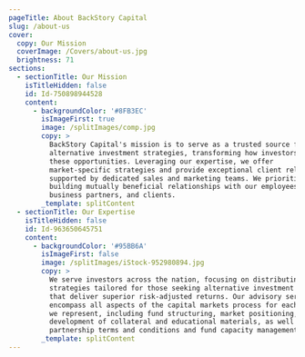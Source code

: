 ```yaml
---
pageTitle: About BackStory Capital
slug: /about-us
cover:
  copy: Our Mission
  coverImage: /Covers/about-us.jpg
  brightness: 71
sections:
  - sectionTitle: Our Mission
    isTitleHidden: false
    id: Id-750898944528
    content:
      - backgroundColor: '#8FB3EC'
        isImageFirst: true
        image: /splitImages/comp.jpg
        copy: >
          BackStory Capital's mission is to serve as a trusted source for
          alternative investment strategies, transforming how investors perceive
          these opportunities. Leveraging our expertise, we offer
          market-specific strategies and provide exceptional client relations,
          supported by dedicated sales and marketing teams. We prioritize
          building mutually beneficial relationships with our employees,
          business partners, and clients.
        _template: splitContent
  - sectionTitle: Our Expertise
    isTitleHidden: false
    id: Id-963650645751
    content:
      - backgroundColor: '#95BB6A'
        isImageFirst: false
        image: /splitImages/iStock-952980894.jpg
        copy: >
          We serve investors across the nation, focusing on distributing
          strategies tailored for those seeking alternative investment solutions
          that deliver superior risk-adjusted returns. Our advisory services
          encompass all aspects of the capital markets process for each manager
          we represent, including fund structuring, market positioning, the
          development of collateral and educational materials, as well as
          partnership terms and conditions and fund capacity management.
        _template: splitContent
---
```


